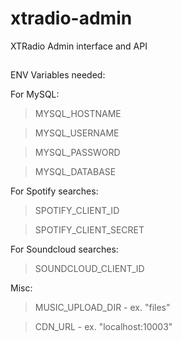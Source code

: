 # xtradio-admin

XTRadio Admin interface and API

##

ENV Variables needed:

For MySQL:

> MYSQL_HOSTNAME

> MYSQL_USERNAME

> MYSQL_PASSWORD

> MYSQL_DATABASE

For Spotify searches:

> SPOTIFY_CLIENT_ID

> SPOTIFY_CLIENT_SECRET

For Soundcloud searches:

> SOUNDCLOUD_CLIENT_ID

Misc:

> MUSIC_UPLOAD_DIR - ex. "files"

> CDN_URL - ex. "localhost:10003"

